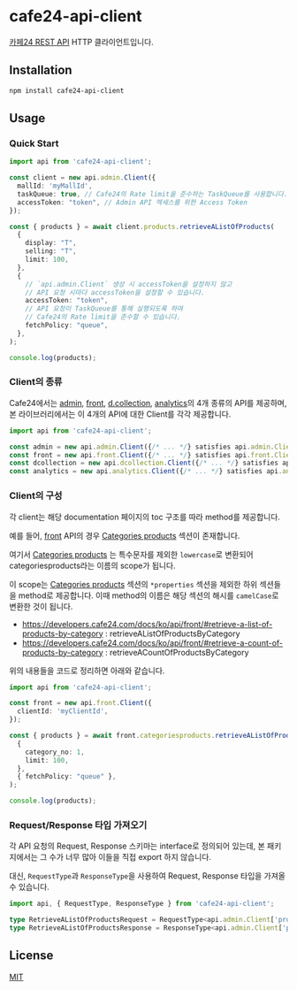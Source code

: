 # cafe24-api-client

[카페24 REST API](https://developers.cafe24.com/docs/api) HTTP 클라이언트입니다.

## Installation

```bash
npm install cafe24-api-client
```

## Usage

### Quick Start

```typescript
import api from 'cafe24-api-client';

const client = new api.admin.Client({
  mallId: 'myMallId',
  taskQueue: true, // Cafe24의 Rate limit을 준수하는 TaskQueue를 사용합니다.
  accessToken: "token", // Admin API 엑세스를 위한 Access Token
});

const { products } = await client.products.retrieveAListOfProducts(
  {
    display: "T",
    selling: "T",
    limit: 100,
  },
  { 
    // `api.admin.Client` 생성 시 accessToken을 설정하지 않고 
    // API 요청 시마다 accessToken을 설정할 수 있습니다.
    accessToken: "token", 
    // API 요청이 TaskQueue를 통해 실행되도록 하여
    // Cafe24의 Rate limit을 준수할 수 있습니다.
    fetchPolicy: "queue",
  },
);

console.log(products);
```

### Client의 종류

Cafe24에서는 [admin], [front], [d.collection], [analytics]의 4개 종류의 API를 제공하며, 
본 라이브러리에서는 이 4개의 API에 대한 Client를 각각 제공합니다.

```typescript
import api from 'cafe24-api-client';

const admin = new api.admin.Client({/* ... */} satisfies api.admin.ClientOptions);
const front = new api.front.Client({/* ... */} satisfies api.front.ClientOptions);
const dcollection = new api.dcollection.Client({/* ... */} satisfies api.dcollection.ClientOptions);
const analytics = new api.analytics.Client({/* ... */} satisfies api.analytics.ClientOptions);
```

### Client의 구성

각 client는 해당 documentation 페이지의 toc 구조를 따라 method를 제공합니다.

예를 들어, [front] API의 경우 [Categories products] 섹션이 존재합니다.

여기서 [Categories products] 는 특수문자를 제외한 `lowercase`로 변환되어 categoriesproducts라는 이름의 scope가 됩니다. 

이 scope는 [Categories products] 섹션의 `*properties` 섹션을 제외한 하위 섹션들을 method로 제공합니다. 이때 method의 이름은 해당 섹션의 해시를 `camelCase`로 변환한 것이 됩니다.

- https://developers.cafe24.com/docs/ko/api/front/#retrieve-a-list-of-products-by-category : retrieveAListOfProductsByCategory
- https://developers.cafe24.com/docs/ko/api/front/#retrieve-a-count-of-products-by-category : retrieveACountOfProductsByCategory

위의 내용들을 코드로 정리하면 아래와 같습니다.

```typescript
import api from 'cafe24-api-client';

const front = new api.front.Client({
  clientId: 'myClientId',
});

const { products } = await front.categoriesproducts.retrieveAListOfProductsByCategory(
  {
    category_no: 1,
    limit: 100,
  },
  { fetchPolicy: "queue" },
);

console.log(products);
```

### Request/Response 타입 가져오기

각 API 요청의 Request, Response 스키마는 interface로 정의되어 있는데, 
본 패키지에서는 그 수가 너무 많아 이들을 직접 export 하지 않습니다.

대신, `RequestType`과 `ResponseType`을 사용하여 Request, Response 타입을 가져올 수 있습니다.

```typescript
import api, { RequestType, ResponseType } from 'cafe24-api-client';

type RetrieveAListOfProductsRequest = RequestType<api.admin.Client['products']['retrieveAListOfProducts']>;
type RetrieveAListOfProductsResponse = ResponseType<api.admin.Client['products']['retrieveAListOfProducts']>;
```

## License

[MIT](./LICENSE)


[admin]: https://developers.cafe24.com/docs/ko/api/admin
[front]: https://developers.cafe24.com/docs/ko/api/front
[d.collection]: https://developers.cafe24.com/docs/ko/api/dcollection
[analytics]: https://developers.cafe24.com/docs/ko/api/cafe24data
[Categories products]: https://developers.cafe24.com/docs/ko/api/front/#categories__products
